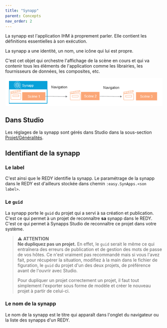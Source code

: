 ```yaml
---
title: "Synapp"
parent: Concepts
nav_order: 2
---
```


La synapp est l'application IHM à proprement parler. Elle contient les définitions essentielles à son exécution.

La synapp a une identité, un nom, une icône qui lui est propre.

C'est cet objet qui orchestre l'affichage de la scène en cours et qui va contenir tous les éléments de l'application comme les librairies, les fournisseurs de données, les composites, etc.


![SynApps](../assets/scenes-nav.png)


## Dans Studio

Les réglages de la synapp sont gérés dans Studio dans la sous-section [Projet/Généralités](./project.md#généralités).

## Identifiant de la synapp

### Le label

C'est ainsi que le REDY identifie la synapp. Le paramétrage de la synapp dans le REDY est d'ailleurs stockée dans chemin `:easy.SynApps.<son label>`.


### Le `guid`
La synapp porte le `guid` du projet qui a servi à sa création et publication. C'est ce qui permet à un projet de reconnaître **sa** synapp dans le REDY. C'est ce qui permet à Synapps Studio de reconnaître ce projet dans votre système.

> ⚠️ **ATTENTION**<br>
> **Ne dupliquez pas un projet.** En effet, le `guid` serait le même ce qui entraînera des erreurs de publication et de gestion des mots de passe de vos hôtes. Ce n'est vraiment pas recommandé mais si vous l'avez fait, pour récupérer la situation, modifiez à la main dans le fichier de figuration, le `guid` du projet d'un des deux projets, de préférence avant de l'ouvrir avec Studio.
>
> Pour dupliquer un projet correctement un projet, il faut tout simplement l'exporter sous forme de modèle et créer le nouveau projet à partir de celui-ci.

### Le nom de la synapp

Le nom de la synapp est le titre qui apparaît dans l'onglet du navigateur ou la liste des synapps d'un REDY.
